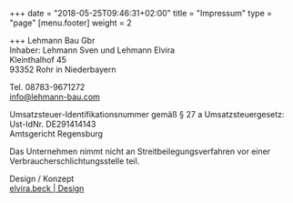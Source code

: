 +++
date = "2018-05-25T09:46:31+02:00"
title = "Impressum"
type = "page"
[menu.footer]
weight = 2

+++
Lehmann Bau Gbr  
Inhaber: Lehmann Sven und Lehmann Elvira  
Kleinthalhof 45  
93352 Rohr in Niederbayern

Tel. 08783-9671272  
info@lehmann-bau.com

Umsatzsteuer-Identifikationsnummer gemäß § 27 a Umsatzsteuergesetz:  
Ust-IdNr. DE291414143  
Amtsgericht Regensburg

Das Unternehmen nimmt nicht an Streitbeilegungsverfahren vor einer Verbraucherschlichtungsstelle teil.

Design / Konzept  
[elvira.beck | Design](https://elvirabeck-design.de)